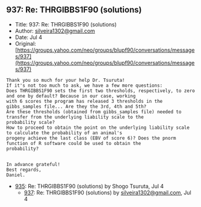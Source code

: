 ## 937: Re: THRGIBBS1F90 (solutions)

- Title: 937: Re: THRGIBBS1F90 (solutions)
- Author: silveira1302@gmail.com
- Date: Jul 4
- Original: [https://groups.yahoo.com/neo/groups/blupf90/conversations/messages/937](https://groups.yahoo.com/neo/groups/blupf90/conversations/messages/937)

```
Thank you so much for your help Dr. Tsuruta!
If it's not too much to ask, we have a few more questions:
Does THRGIBBS1F90 sets the first two thresholds, respectively, to zero and one by default? Because in our case, working
with 6 scores the program has released 3 thresholds in the gibbs_samples file... Are they the 3rd, 4th and 5th?
Are these thresholds (obtained from gibbs_samples file) needed to transfer from the underlying liability scale to the
probability scale?  
How to proceed to obtain the point on the underlying liability scale to calculate the probability of an animal's
progeny achieve the last class (EBV of score 6)? Does the pnorm function of R software could be used to obtain the
probability?


In advance grateful!
Best regards,
Daniel.
```

- [935](0935.md): Re: THRGIBBS1F90 (solutions) by Shogo Tsuruta, Jul 4
    - [937](0937.md): Re: THRGIBBS1F90 (solutions) by silveira1302@gmail.com, Jul 4
